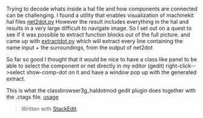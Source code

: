 
Trying to decode whats inside a hal file and how components are connected can be
challenging.
I found a utility that enables visualization of machinekit hal files [net2dot.py](http://emergent.unpythonic.net/01174426278) 
However the result includes everything in the hal and results in a very large difficult to navigate image.
So I set out on a quest to see if it was possible to extract function blocks out of the full picture.
and came up with [extractdot.py](https://github.com/the-snowwhite/classbrowser3g_haldotmod/blob/master/browserwidget-3g/classbrowser3g/extractdot.py) which will extract every line containing the name input + the surroundings, from the output of net2dot

So far so good I thought that it would be nice to have a class like panel to be able to select the component or net directly in my editor (gedit) right-click-->select show-comp-dot on it and have a window pop up with the generated extract.

This is what the classbrowser3g_haldotmod gedit plugin does together with the .ctags file.
 [usage](https://github.com/the-snowwhite/classbrowser3g_haldotmod/blob/master/extractdot-use.md)

> Written with [StackEdit](https://stackedit.io/).